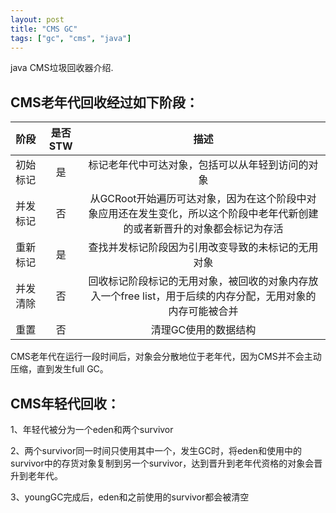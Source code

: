 ```yaml
---
layout: post
title: "CMS GC"
tags: ["gc", "cms", "java"]
---
```


java CMS垃圾回收器介绍.


## CMS老年代回收经过如下阶段：

|     阶段     |  是否STW   |                                描述                                |
|:----------:|:--------:|:----------------------------------------------------------------:|
|    初始标记    |    是     |                     标记老年代中可达对象，包括可以从年轻到访问的对象                     |
|    并发标记    |    否     | 从GCRoot开始遍历可达对象，因为在这个阶段中对象应用还在发生变化，所以这个阶段中老年代新创建的或者新晋升的对象都会标记为存活 |
|    重新标记    |    是     |                    查找并发标记阶段因为引用改变导致的未标记的无用对象                     |
|    并发清除    |    否     |    回收标记阶段标记的无用对象，被回收的对象内存放入一个free list，用于后续的内存分配，无用对象的内存可能被合并    |
|     重置     |    否     |                           清理GC使用的数据结构                            |

CMS老年代在运行一段时间后，对象会分散地位于老年代，因为CMS并不会主动压缩，直到发生full GC。



## CMS年轻代回收：

1、年轻代被分为一个eden和两个survivor

2、两个survivor同一时间只使用其中一个，发生GC时，将eden和使用中的survivor中的存货对象复制到另一个survivor，达到晋升到老年代资格的对象会晋升到老年代。

3、youngGC完成后，eden和之前使用的survivor都会被清空

